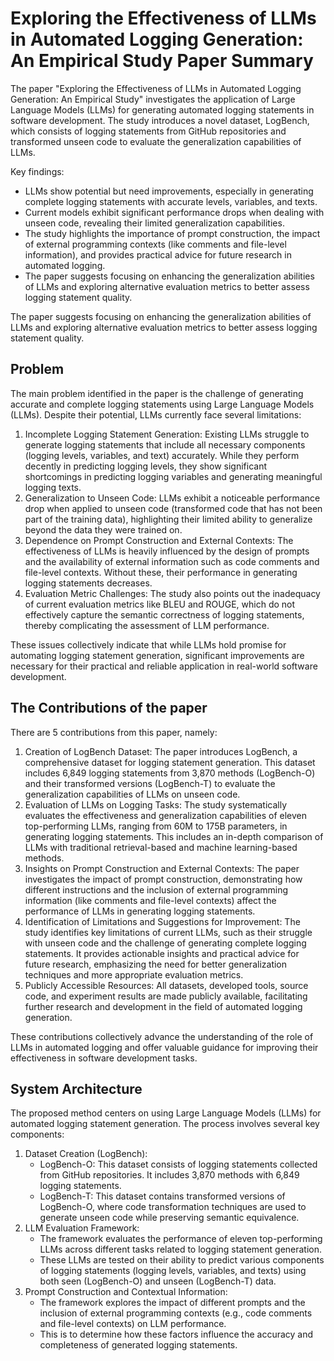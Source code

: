 # Exploring the Effectiveness of LLMs in Automated Logging Generation: An Empirical Study Paper Summary

The paper "Exploring the Effectiveness of LLMs in Automated Logging Generation: An Empirical Study" investigates the application of Large Language Models (LLMs) for generating automated logging statements in software development. The study introduces a novel dataset, LogBench, which consists of logging statements from GitHub repositories and transformed unseen code to evaluate the generalization capabilities of LLMs.

Key findings:
- LLMs show potential but need improvements, especially in generating complete logging statements with accurate levels, variables, and texts.
- Current models exhibit significant performance drops when dealing with unseen code, revealing their limited generalization capabilities.
- The study highlights the importance of prompt construction, the impact of external programming contexts (like comments and file-level information), and provides practical advice for future research in automated logging.
- The paper suggests focusing on enhancing the generalization abilities of LLMs and exploring alternative evaluation metrics to better assess logging statement quality.

The paper suggests focusing on enhancing the generalization abilities of LLMs and exploring alternative evaluation metrics to better assess logging statement quality.

## Problem
The main problem identified in the paper is the challenge of generating accurate and complete logging statements using Large Language Models (LLMs). Despite their potential, LLMs currently face several limitations:
  1. Incomplete Logging Statement Generation: Existing LLMs struggle to generate logging statements that include all necessary components (logging levels, variables, and text) accurately. While they perform decently in predicting logging levels, they show significant shortcomings in predicting logging variables and generating meaningful logging texts.
  2. Generalization to Unseen Code: LLMs exhibit a noticeable performance drop when applied to unseen code (transformed code that has not been part of the training data), highlighting their limited ability to generalize beyond the data they were trained on.
  3. Dependence on Prompt Construction and External Contexts: The effectiveness of LLMs is heavily influenced by the design of prompts and the availability of external information such as code comments and file-level contexts. Without these, their performance in generating logging statements decreases.
  4. Evaluation Metric Challenges: The study also points out the inadequacy of current evaluation metrics like BLEU and ROUGE, which do not effectively capture the semantic correctness of logging statements, thereby complicating the assessment of LLM performance.

These issues collectively indicate that while LLMs hold promise for automating logging statement generation, significant improvements are necessary for their practical and reliable application in real-world software development.

## The Contributions of the paper
There are 5 contributions from this paper, namely:
  1. Creation of LogBench Dataset: The paper introduces LogBench, a comprehensive dataset for logging statement generation. This dataset includes 6,849 logging statements from 3,870 methods (LogBench-O) and their transformed versions (LogBench-T) to evaluate the generalization capabilities of LLMs on unseen code.
  2. Evaluation of LLMs on Logging Tasks: The study systematically evaluates the effectiveness and generalization capabilities of eleven top-performing LLMs, ranging from 60M to 175B parameters, in generating logging statements. This includes an in-depth comparison of LLMs with traditional retrieval-based and machine learning-based methods.
  3. Insights on Prompt Construction and External Contexts: The paper investigates the impact of prompt construction, demonstrating how different instructions and the inclusion of external programming information (like comments and file-level contexts) affect the performance of LLMs in generating logging statements.
  4. Identification of Limitations and Suggestions for Improvement: The study identifies key limitations of current LLMs, such as their struggle with unseen code and the challenge of generating complete logging statements. It provides actionable insights and practical advice for future research, emphasizing the need for better generalization techniques and more appropriate evaluation metrics.
  5. Publicly Accessible Resources: All datasets, developed tools, source code, and experiment results are made publicly available, facilitating further research and development in the field of automated logging generation.

These contributions collectively advance the understanding of the role of LLMs in automated logging and offer valuable guidance for improving their effectiveness in software development tasks.

## System Architecture
   The proposed method centers on using Large Language Models (LLMs) for automated logging statement generation. The process involves several key components:
   1. Dataset Creation (LogBench):
        - LogBench-O: This dataset consists of logging statements collected from GitHub repositories. It includes 3,870 methods with 6,849 logging statements.
        - LogBench-T: This dataset contains transformed versions of LogBench-O, where code transformation techniques are used to generate unseen code while preserving semantic equivalence.
  2. LLM Evaluation Framework:
     - The framework evaluates the performance of eleven top-performing LLMs across different tasks related to logging statement generation.
     - These LLMs are tested on their ability to predict various components of logging statements (logging levels, variables, and texts) using both seen (LogBench-O) and unseen (LogBench-T) data.
  3. Prompt Construction and Contextual Information:
      - The framework explores the impact of different prompts and the inclusion of external programming contexts (e.g., code comments and file-level contexts) on LLM performance.
      - This is to determine how these factors influence the accuracy and completeness of generated logging statements.

